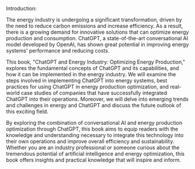 Introduction:

The energy industry is undergoing a significant transformation, driven by the need to reduce carbon emissions and increase efficiency. As a result, there is a growing demand for innovative solutions that can optimize energy production and consumption. ChatGPT, a state-of-the-art conversational AI model developed by OpenAI, has shown great potential in improving energy systems' performance and reducing costs.

This book, "ChatGPT and Energy Industry: Optimizing Energy Production," explores the fundamental concepts of ChatGPT and its capabilities, and how it can be implemented in the energy industry. We will examine the steps involved in implementing ChatGPT into energy systems, best practices for using ChatGPT in energy production optimization, and real-world case studies of companies that have successfully integrated ChatGPT into their operations. Moreover, we will delve into emerging trends and challenges in energy and ChatGPT and discuss the future outlook of this exciting field.

By exploring the combination of conversational AI and energy production optimization through ChatGPT, this book aims to equip readers with the knowledge and understanding necessary to integrate this technology into their own operations and improve overall efficiency and sustainability. Whether you are an industry professional or someone curious about the tremendous potential of artificial intelligence and energy optimization, this book offers insights and practical knowledge that will inspire and inform.
